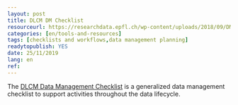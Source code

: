 ```yaml
---
layout: post
title: DLCM DM Checklist
resourceurl: https://researchdata.epfl.ch/wp-content/uploads/2018/09/DMP-Checklist.pdf
categories: [en/tools-and-resources]
tags: [checklists and workflows,data management planning]
readytopublish: YES
date: 25/11/2019
lang: en
ref:
---
```

The [DLCM Data Management Checklist](https://researchdata.epfl.ch/wp-content/uploads/2018/09/DMP-Checklist.pdf) is a generalized data management checklist to support activities throughout the data lifecycle.
